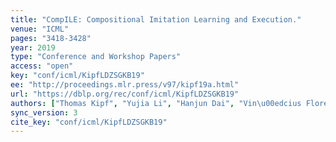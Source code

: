 ```yaml
---
title: "CompILE: Compositional Imitation Learning and Execution."
venue: "ICML"
pages: "3418-3428"
year: 2019
type: "Conference and Workshop Papers"
access: "open"
key: "conf/icml/KipfLDZSGKB19"
ee: "http://proceedings.mlr.press/v97/kipf19a.html"
url: "https://dblp.org/rec/conf/icml/KipfLDZSGKB19"
authors: ["Thomas Kipf", "Yujia Li", "Hanjun Dai", "Vin\u00edcius Flores Zambaldi", "Alvaro Sanchez-Gonzalez", "Edward Grefenstette", "Pushmeet Kohli", "Peter W. Battaglia"]
sync_version: 3
cite_key: "conf/icml/KipfLDZSGKB19"
---
```

